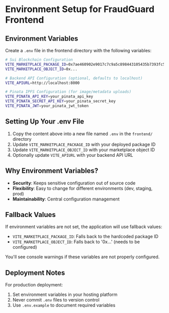 # Environment Setup for FraudGuard Frontend

## Environment Variables

Create a `.env` file in the frontend directory with the following variables:

```bash
# Sui Blockchain Configuration
VITE_MARKETPLACE_PACKAGE_ID=0x7ae460902e9017c7c9a5c898443105435b7393fc5776ace61b2f0c6a1f578381
VITE_MARKETPLACE_OBJECT_ID=0x...

# Backend API Configuration (optional, defaults to localhost)
VITE_APIURL=http://localhost:8000

# Pinata IPFS Configuration (for image/metadata uploads)
VITE_PINATA_API_KEY=your_pinata_api_key
VITE_PINATA_SECRET_API_KEY=your_pinata_secret_key
VITE_PINATA_JWT=your_pinata_jwt_token
```

## Setting Up Your .env File

1. Copy the content above into a new file named `.env` in the `frontend/` directory
2. Update `VITE_MARKETPLACE_PACKAGE_ID` with your deployed package ID
3. Update `VITE_MARKETPLACE_OBJECT_ID` with your marketplace object ID
4. Optionally update `VITE_APIURL` with your backend API URL

## Why Environment Variables?

- **Security**: Keeps sensitive configuration out of source code
- **Flexibility**: Easy to change for different environments (dev, staging, prod)
- **Maintainability**: Central configuration management

## Fallback Values

If environment variables are not set, the application will use fallback values:
- `VITE_MARKETPLACE_PACKAGE_ID`: Falls back to the hardcoded package ID
- `VITE_MARKETPLACE_OBJECT_ID`: Falls back to '0x...' (needs to be configured)

You'll see console warnings if these variables are not properly configured.

## Deployment Notes

For production deployment:
1. Set environment variables in your hosting platform
2. Never commit `.env` files to version control
3. Use `.env.example` to document required variables
